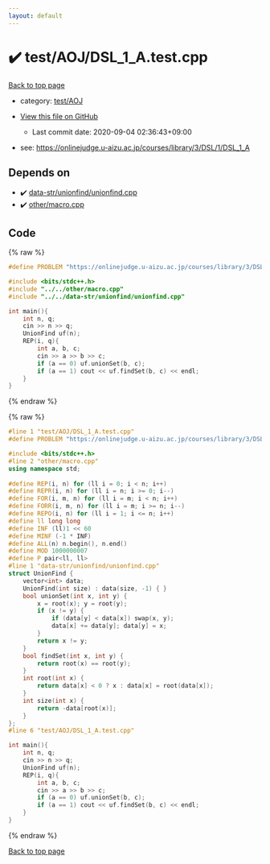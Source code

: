 ```yaml
---
layout: default
---
```


<!-- mathjax config similar to math.stackexchange -->
<script type="text/javascript" async
  src="https://cdnjs.cloudflare.com/ajax/libs/mathjax/2.7.5/MathJax.js?config=TeX-MML-AM_CHTML">
</script>
<script type="text/x-mathjax-config">
  MathJax.Hub.Config({
    TeX: { equationNumbers: { autoNumber: "AMS" }},
    tex2jax: {
      inlineMath: [ ['$','$'] ],
      processEscapes: true
    },
    "HTML-CSS": { matchFontHeight: false },
    displayAlign: "left",
    displayIndent: "2em"
  });
</script>

<script type="text/javascript" src="https://cdnjs.cloudflare.com/ajax/libs/jquery/3.4.1/jquery.min.js"></script>
<script src="https://cdn.jsdelivr.net/npm/jquery-balloon-js@1.1.2/jquery.balloon.min.js" integrity="sha256-ZEYs9VrgAeNuPvs15E39OsyOJaIkXEEt10fzxJ20+2I=" crossorigin="anonymous"></script>
<script type="text/javascript" src="../../../assets/js/copy-button.js"></script>
<link rel="stylesheet" href="../../../assets/css/copy-button.css" />


# :heavy_check_mark: test/AOJ/DSL_1_A.test.cpp

<a href="../../../index.html">Back to top page</a>

* category: <a href="../../../index.html#dada0dcc232b029913f2cd4354c73c4b">test/AOJ</a>
* <a href="{{ site.github.repository_url }}/blob/master/test/AOJ/DSL_1_A.test.cpp">View this file on GitHub</a>
    - Last commit date: 2020-09-04 02:36:43+09:00


* see: <a href="https://onlinejudge.u-aizu.ac.jp/courses/library/3/DSL/1/DSL_1_A">https://onlinejudge.u-aizu.ac.jp/courses/library/3/DSL/1/DSL_1_A</a>


## Depends on

* :heavy_check_mark: <a href="../../../library/data-str/unionfind/unionfind.cpp.html">data-str/unionfind/unionfind.cpp</a>
* :heavy_check_mark: <a href="../../../library/other/macro.cpp.html">other/macro.cpp</a>


## Code

<a id="unbundled"></a>
{% raw %}
```cpp
#define PROBLEM "https://onlinejudge.u-aizu.ac.jp/courses/library/3/DSL/1/DSL_1_A"

#include <bits/stdc++.h>
#include "../../other/macro.cpp"
#include "../../data-str/unionfind/unionfind.cpp"

int main(){
    int n, q;
    cin >> n >> q;
    UnionFind uf(n);
    REP(i, q){
        int a, b, c;
        cin >> a >> b >> c;
        if (a == 0) uf.unionSet(b, c);
        if (a == 1) cout << uf.findSet(b, c) << endl;
    }
}
```
{% endraw %}

<a id="bundled"></a>
{% raw %}
```cpp
#line 1 "test/AOJ/DSL_1_A.test.cpp"
#define PROBLEM "https://onlinejudge.u-aizu.ac.jp/courses/library/3/DSL/1/DSL_1_A"

#include <bits/stdc++.h>
#line 2 "other/macro.cpp"
using namespace std;
 
#define REP(i, n) for (ll i = 0; i < n; i++)
#define REPR(i, n) for (ll i = n; i >= 0; i--)
#define FOR(i, m, n) for (ll i = m; i < n; i++)
#define FORR(i, m, n) for (ll i = m; i >= n; i--)
#define REPO(i, n) for (ll i = 1; i <= n; i++)
#define ll long long
#define INF (ll)1 << 60
#define MINF (-1 * INF)
#define ALL(n) n.begin(), n.end()
#define MOD 1000000007
#define P pair<ll, ll>
#line 1 "data-str/unionfind/unionfind.cpp"
struct UnionFind {
	vector<int> data;
	UnionFind(int size) : data(size, -1) { }
	bool unionSet(int x, int y) {
		x = root(x); y = root(y);
		if (x != y) {
			if (data[y] < data[x]) swap(x, y);
			data[x] += data[y]; data[y] = x;
		}
		return x != y;
	}
	bool findSet(int x, int y) {
		return root(x) == root(y);
	}
	int root(int x) {
		return data[x] < 0 ? x : data[x] = root(data[x]);
	}
	int size(int x) {
		return -data[root(x)];
	}
};
#line 6 "test/AOJ/DSL_1_A.test.cpp"

int main(){
    int n, q;
    cin >> n >> q;
    UnionFind uf(n);
    REP(i, q){
        int a, b, c;
        cin >> a >> b >> c;
        if (a == 0) uf.unionSet(b, c);
        if (a == 1) cout << uf.findSet(b, c) << endl;
    }
}

```
{% endraw %}

<a href="../../../index.html">Back to top page</a>


